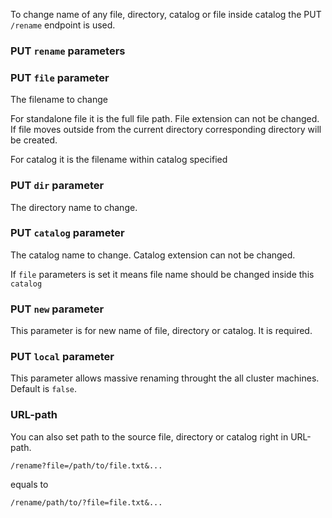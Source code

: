 To change name of any file, directory, catalog or file inside catalog the PUT `/rename` endpoint is used.

### PUT `rename` parameters


### PUT `file` parameter

The filename to change

For standalone file it is the full file path. 
File extension can not be changed.
If file moves outside from the current directory corresponding directory will be created.

For catalog it is the filename within catalog specified


### PUT `dir` parameter

The directory name to change.


### PUT `catalog` parameter

The catalog name to change.
Catalog extension can not be changed.

If `file` parameters is set it means file name should be changed inside this `catalog`


### PUT `new` parameter

This parameter is for new name of file, directory or catalog. It is required.


### PUT `local` parameter

This parameter allows massive renaming throught the all cluster machines. Default is `false`.



### URL-path

You can also set path to the source file, directory or catalog right in URL-path. 
```
/rename?file=/path/to/file.txt&...
```
equals to
```
/rename/path/to/?file=file.txt&...
```